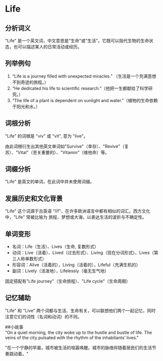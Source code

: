 # Life

## 分析词义

  

"Life" 是一个英文词，中文意思是"生命"或"生活"。它既可以指代生物的生命状态，也可以描述某人的日常活动或经历。

  

## 列举例句

  

1.  “Life is a journey filled with unexpected miracles.” （生活是一个充满意想不到奇迹的旅程。）
2.  “He dedicated his life to scientific research.”（他把一生都献给了科学研究。）
3.  “The life of a plant is dependent on sunlight and water.”（植物的生命依赖于阳光和水。）

  

## 词根分析

  

"Life" 的词根是 "viv" 或 "vit", 意为 "live"。

  

由此词根衍生出其他英文单词如"Survive"（幸存）、"Revive"（复苏）、"Vital"（至关重要的）、"Vitamin"（维他命）等。

  

## 词缀分析

  

"Life" 是英文的单词，在此词中并未使用词缀。

  

## 发展历史和文化背景

  

"Life" 这个词源于古英语 "līf"，在许多欧洲语言中都有相似的词汇。西方文化中，"Life" 常被比喻为 旅程、梦想或大海，以表达生活的波折与不确定性。

  

## 单词变形

  

*   名词：Life（生活）、Lives（生命, 复数形式）
*   动词：Live（活着）、Lived（过去形式）、Living（现在分词形式）、Lives（第三人称单数形式）
*   形容词：Alive（活着的），Living（活着的），Lifeful（充满生机的）
*   副词：Lively（活泼地），Lifelessly（毫无生气地）

  

固定搭配有"Life journey"（生命旅程）、"Life cycle"（生命周期）

  

## 记忆辅助

  

"Life" 和 "Live" 两个词都与生活、生命有关，可以联想他们两个一起记忆，同时注意它们的词性（名词和动词）的不同。

  

##小故事  
“On a quiet morning, the city woke up to the hustle and bustle of life. The veins of the city pulsated with the rhythm of the inhabitants’ lives."

  

"在一个宁静的早晨，城市被生活的喧嚣唤醒。城市的脉络伴随着居民们的生活节奏跳动着。"

